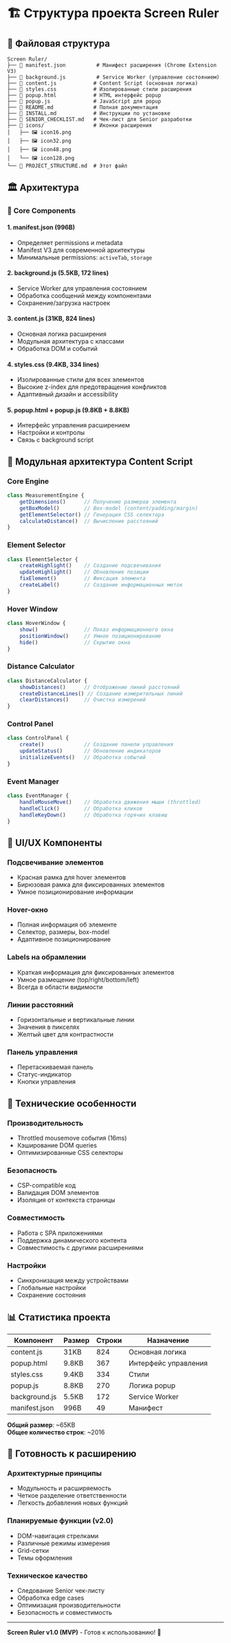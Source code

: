 # 🏗️ Структура проекта Screen Ruler

## 📁 Файловая структура

```
Screen Ruler/
├── 📄 manifest.json          # Манифест расширения (Chrome Extension V3)
├── 📄 background.js          # Service Worker (управление состоянием)
├── 📄 content.js            # Content Script (основная логика)
├── 📄 styles.css            # Изолированные стили расширения
├── 📄 popup.html            # HTML интерфейс popup
├── 📄 popup.js              # JavaScript для popup
├── 📄 README.md             # Полная документация
├── 📄 INSTALL.md            # Инструкции по установке
├── 📄 SENIOR_CHECKLIST.md   # Чек-лист для Senior разработки
├── 📁 icons/                # Иконки расширения
│   ├── 🖼️ icon16.png
│   ├── 🖼️ icon32.png
│   ├── 🖼️ icon48.png
│   └── 🖼️ icon128.png
└── 📄 PROJECT_STRUCTURE.md  # Этот файл
```

## 🏛️ Архитектура

### 🔧 **Core Components**

#### 1. **manifest.json** (996B)
- Определяет permissions и metadata
- Manifest V3 для современной архитектуры
- Минимальные permissions: `activeTab`, `storage`

#### 2. **background.js** (5.5KB, 172 lines)
- Service Worker для управления состоянием
- Обработка сообщений между компонентами
- Сохранение/загрузка настроек

#### 3. **content.js** (31KB, 824 lines)
- Основная логика расширения
- Модульная архитектура с классами
- Обработка DOM и событий

#### 4. **styles.css** (9.4KB, 334 lines)
- Изолированные стили для всех элементов
- Высокие z-index для предотвращения конфликтов
- Адаптивный дизайн и accessibility

#### 5. **popup.html + popup.js** (9.8KB + 8.8KB)
- Интерфейс управления расширением
- Настройки и контролы
- Связь с background script

## 🧩 Модульная архитектура Content Script

### **Core Engine**
```javascript
class MeasurementEngine {
    getDimensions()      // Получение размеров элемента
    getBoxModel()        // Box-model (content/padding/margin)
    getElementSelector() // Генерация CSS селектора
    calculateDistance()  // Вычисление расстояний
}
```

### **Element Selector**
```javascript
class ElementSelector {
    createHighlight()    // Создание подсвечивания
    updateHighlight()    // Обновление позиции
    fixElement()         // Фиксация элемента
    createLabel()        // Создание информационных меток
}
```

### **Hover Window**
```javascript
class HoverWindow {
    show()               // Показ информационного окна
    positionWindow()     // Умное позиционирование
    hide()               // Скрытие окна
}
```

### **Distance Calculator**
```javascript
class DistanceCalculator {
    showDistances()      // Отображение линий расстояний
    createDistanceLines() // Создание измерительных линий
    clearDistances()     // Очистка измерений
}
```

### **Control Panel**
```javascript
class ControlPanel {
    create()             // Создание панели управления
    updateStatus()       // Обновление индикаторов
    initializeEvents()   // Обработка событий
}
```

### **Event Manager**
```javascript
class EventManager {
    handleMouseMove()    // Обработка движения мыши (throttled)
    handleClick()        // Обработка кликов
    handleKeyDown()      // Обработка горячих клавиш
}
```

## 🎨 UI/UX Компоненты

### **Подсвечивание элементов**
- Красная рамка для hover элементов
- Бирюзовая рамка для фиксированных элементов
- Умное позиционирование информации

### **Hover-окно**
- Полная информация об элементе
- Селектор, размеры, box-model
- Адаптивное позиционирование

### **Labels на обрамлении**
- Краткая информация для фиксированных элементов
- Умное размещение (top/right/bottom/left)
- Всегда в области видимости

### **Линии расстояний**
- Горизонтальные и вертикальные линии
- Значения в пикселях
- Желтый цвет для контрастности

### **Панель управления**
- Перетаскиваемая панель
- Статус-индикатор
- Кнопки управления

## 🔧 Технические особенности

### **Производительность**
- Throttled mousemove события (16ms)
- Кэширование DOM queries
- Оптимизированные CSS селекторы

### **Безопасность**
- CSP-compatible код
- Валидация DOM элементов
- Изоляция от контекста страницы

### **Совместимость**
- Работа с SPA приложениями
- Поддержка динамического контента
- Совместимость с другими расширениями

### **Настройки**
- Синхронизация между устройствами
- Глобальные настройки
- Сохранение состояния

## 📊 Статистика проекта

| Компонент | Размер | Строки | Назначение |
|-----------|--------|---------|------------|
| content.js | 31KB | 824 | Основная логика |
| popup.html | 9.8KB | 367 | Интерфейс управления |
| styles.css | 9.4KB | 334 | Стили |
| popup.js | 8.8KB | 270 | Логика popup |
| background.js | 5.5KB | 172 | Service Worker |
| manifest.json | 996B | 49 | Манифест |

**Общий размер**: ~65KB  
**Общее количество строк**: ~2016

## 🚀 Готовность к расширению

### **Архитектурные принципы**
- Модульность и расширяемость
- Четкое разделение ответственности
- Легкость добавления новых функций

### **Планируемые функции (v2.0)**
- DOM-навигация стрелками
- Различные режимы измерения
- Grid-сетки
- Темы оформления

### **Техническое качество**
- Следование Senior чек-листу
- Обработка edge cases
- Оптимизация производительности
- Безопасность и совместимость

---

**Screen Ruler v1.0 (MVP)** - Готов к использованию! 🎉